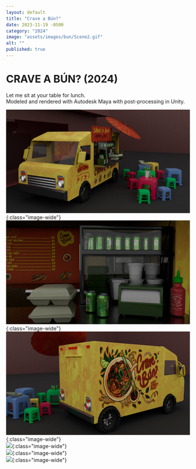 ```yaml
---
layout: default
title: "Crave a Bún?"
date: 2023-11-19 -0500
category: "2024"
image: "assets/images/bun/Scene2.gif"
alt: ""
published: true
---
```


# CRAVE A BÚN? (2024)
Let me sit at your table for lunch.  
Modeled and rendered with Autodesk Maya with post-processing in Unity.  

![](assets/images/bun/texturing1.jpg){:class="image-wide"}  
![](assets/images/bun/texturing2.jpg){:class="image-wide"}  
![](assets/images/bun/texturing3.jpg){:class="image-wide"}  
![](assets/images/bun/Scene1.gif){:class="image-wide"}  
![](assets/images/bun/Scene2.gif){:class="image-wide"}  
![](assets/images/bun/Scene3.gif){:class="image-wide"}  